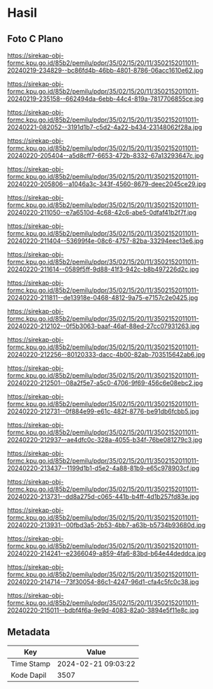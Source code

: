# Hasil

## Foto C Plano

https://sirekap-obj-formc.kpu.go.id/85b2/pemilu/pdpr/35/02/15/20/11/3502152011011-20240219-234829--bc86fd4b-46bb-4801-8786-06acc1610e62.jpg

https://sirekap-obj-formc.kpu.go.id/85b2/pemilu/pdpr/35/02/15/20/11/3502152011011-20240219-235158--662494da-6ebb-44c4-819a-7817706855ce.jpg

https://sirekap-obj-formc.kpu.go.id/85b2/pemilu/pdpr/35/02/15/20/11/3502152011011-20240221-082052--3191d1b7-c5d2-4a22-b434-23148062f28a.jpg

https://sirekap-obj-formc.kpu.go.id/85b2/pemilu/pdpr/35/02/15/20/11/3502152011011-20240220-205404--a5d8cff7-6653-472b-8332-67a13293647c.jpg

https://sirekap-obj-formc.kpu.go.id/85b2/pemilu/pdpr/35/02/15/20/11/3502152011011-20240220-205806--a1046a3c-343f-4560-8679-deec2045ce29.jpg

https://sirekap-obj-formc.kpu.go.id/85b2/pemilu/pdpr/35/02/15/20/11/3502152011011-20240220-211050--e7a6510d-4c68-42c6-abe5-0dfaf41b2f7f.jpg

https://sirekap-obj-formc.kpu.go.id/85b2/pemilu/pdpr/35/02/15/20/11/3502152011011-20240220-211404--53699f4e-08c6-4757-82ba-33294eec13e6.jpg

https://sirekap-obj-formc.kpu.go.id/85b2/pemilu/pdpr/35/02/15/20/11/3502152011011-20240220-211614--0589f5ff-9d88-41f3-942c-b8b497226d2c.jpg

https://sirekap-obj-formc.kpu.go.id/85b2/pemilu/pdpr/35/02/15/20/11/3502152011011-20240220-211811--de13918e-0468-4812-9a75-e7157c2e0425.jpg

https://sirekap-obj-formc.kpu.go.id/85b2/pemilu/pdpr/35/02/15/20/11/3502152011011-20240220-212102--0f5b3063-baaf-46af-88ed-27cc07931263.jpg

https://sirekap-obj-formc.kpu.go.id/85b2/pemilu/pdpr/35/02/15/20/11/3502152011011-20240220-212256--80120333-dacc-4b00-82ab-703515642ab6.jpg

https://sirekap-obj-formc.kpu.go.id/85b2/pemilu/pdpr/35/02/15/20/11/3502152011011-20240220-212501--08a2f5e7-a5c0-4706-9f69-456c6e08ebc2.jpg

https://sirekap-obj-formc.kpu.go.id/85b2/pemilu/pdpr/35/02/15/20/11/3502152011011-20240220-212731--0f884e99-e61c-482f-8776-be91db6fcbb5.jpg

https://sirekap-obj-formc.kpu.go.id/85b2/pemilu/pdpr/35/02/15/20/11/3502152011011-20240220-212937--ae4dfc0c-328a-4055-b34f-76be081279c3.jpg

https://sirekap-obj-formc.kpu.go.id/85b2/pemilu/pdpr/35/02/15/20/11/3502152011011-20240220-213437--1199d1b1-d5e2-4a88-81b9-e65c978903cf.jpg

https://sirekap-obj-formc.kpu.go.id/85b2/pemilu/pdpr/35/02/15/20/11/3502152011011-20240220-213731--dd8a275d-c065-441b-b4ff-4d1b257fd83e.jpg

https://sirekap-obj-formc.kpu.go.id/85b2/pemilu/pdpr/35/02/15/20/11/3502152011011-20240220-213931--00fbd3a5-2b53-4bb7-a63b-b5734b93680d.jpg

https://sirekap-obj-formc.kpu.go.id/85b2/pemilu/pdpr/35/02/15/20/11/3502152011011-20240220-214241--e2366049-a859-4fa6-83bd-b64e44deddca.jpg

https://sirekap-obj-formc.kpu.go.id/85b2/pemilu/pdpr/35/02/15/20/11/3502152011011-20240220-214714--73f30054-86c1-4247-96d1-cfa4c5fc0c38.jpg

https://sirekap-obj-formc.kpu.go.id/85b2/pemilu/pdpr/35/02/15/20/11/3502152011011-20240220-215011--bdbf4f6a-9e9d-4083-82a0-3894e5f11e8c.jpg


## Metadata

| Key        | Value               |
| ---------- | ------------------- |
| Time Stamp | 2024-02-21 09:03:22 |
| Kode Dapil | 3507                |



